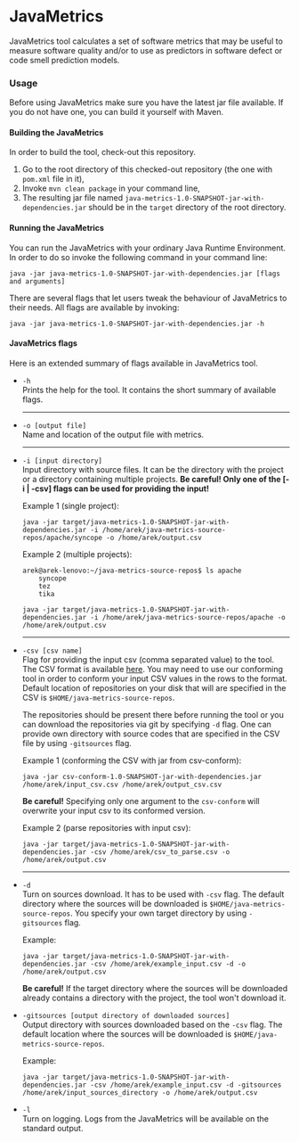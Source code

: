 # JavaMetrics
JavaMetrics tool calculates a set of software metrics that may be useful to measure software quality and/or to use as predictors in software defect or code smell prediction models.

### Usage
Before using JavaMetrics make sure you have the latest jar file available. If you do not have one, you can build it yourself with Maven.

#### Building the JavaMetrics
In order to build the tool, check-out this repository.

1. Go to the root directory of this checked-out repository (the one with `pom.xml` file in it),
2. Invoke `mvn clean package` in your command line,
3. The resulting jar file named `java-metrics-1.0-SNAPSHOT-jar-with-dependencies.jar` should be in the `target` directory of the root directory.

#### Running the JavaMetrics
You can run the JavaMetrics with your ordinary Java Runtime Environment. In order to do so invoke the following command in your command line:
```
java -jar java-metrics-1.0-SNAPSHOT-jar-with-dependencies.jar [flags and arguments]
```

There are several flags that let users tweak the behaviour of JavaMetrics to their needs. All flags are available by invoking:
```
java -jar java-metrics-1.0-SNAPSHOT-jar-with-dependencies.jar -h
```

#### JavaMetrics flags
Here is an extended summary of flags available in JavaMetrics tool.
* `-h`  
    Prints the help for the tool. It contains the short summary of available flags.
    * * *
* `-o [output file]`  
    Name and location of the output file with metrics.
    * * *
* `-i [input directory]`  
    Input directory with source files. It can be the directory with the project or a directory containing multiple projects. **Be careful! Only one of the [-i | -csv] flags can be used for providing the input!**
      
    Example 1 (single project):
    ```
    java -jar target/java-metrics-1.0-SNAPSHOT-jar-with-dependencies.jar -i /home/arek/java-metrics-source-repos/apache/syncope -o /home/arek/output.csv
    ```
      
    Example 2 (multiple projects):
    ```
    arek@arek-lenovo:~/java-metrics-source-repos$ ls apache
        syncope
        tez
        tika
    ```
    ```
    java -jar target/java-metrics-1.0-SNAPSHOT-jar-with-dependencies.jar -i /home/arek/java-metrics-source-repos/apache -o /home/arek/output.csv
    ```
    * * *
* `-csv [csv name]`  
    Flag for providing the input csv (comma separated value) to the tool. The CSV format is available [here](https://github.com/LechMadeyski/MSc19Ziobrowski/blob/master/examples/calculate_metrics.csv). You may need to use our conforming tool in order to conform your input CSV values in the rows to the format. Default location of repositories on your disk that will are specified in the CSV is `$HOME/java-metrics-source-repos`.  
    
    The repositories should be present there before running the tool or you can download the repositories via git by specifying `-d` flag. One can provide own directory with source codes that are specified in the CSV file by using `-gitsources` flag.  

    Example 1 (conforming the CSV with jar from csv-conform):
    ```
    java -jar csv-conform-1.0-SNAPSHOT-jar-with-dependencies.jar /home/arek/input_csv.csv /home/arek/output_csv.csv
    ```  
    **Be careful!** Specifying only one argument to the `csv-conform` will overwrite your input csv to its conformed version.
      
    Example 2 (parse repositories with input csv):
    ```
    java -jar target/java-metrics-1.0-SNAPSHOT-jar-with-dependencies.jar -csv /home/arek/csv_to_parse.csv -o /home/arek/output.csv
    ```
    * * *
* `-d`  
    Turn on sources download. It has to be used with `-csv` flag. The default directory where the sources will be downloaded is `$HOME/java-metrics-source-repos`. You specify your own target directory by using `-gitsources` flag.  

    Example:
    ```
    java -jar target/java-metrics-1.0-SNAPSHOT-jar-with-dependencies.jar -csv /home/arek/example_input.csv -d -o /home/arek/output.csv
    ```
    **Be careful!** If the target directory where the sources will be downloaded already contains a directory with the project, the tool won't download it.
* `-gitsources [output directory of downloaded sources]`  
    Output directory with sources downloaded based on the `-csv` flag. The default location where the sources will be downloaded is `$HOME/java-metrics-source-repos`.  
    
    Example:
    ```
    java -jar target/java-metrics-1.0-SNAPSHOT-jar-with-dependencies.jar -csv /home/arek/example_input.csv -d -gitsources /home/arek/input_sources_directory -o /home/arek/output.csv
    ```
* `-l`  
    Turn on logging. Logs from the JavaMetrics will be available on the standard output.

